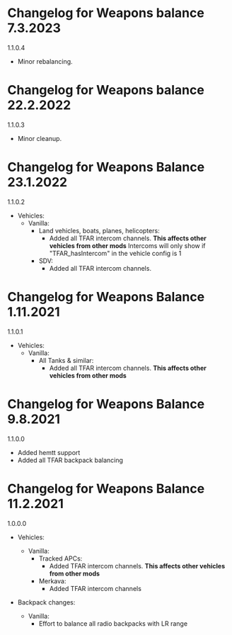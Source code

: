 # Changelog for Weapons balance 7.3.2023

1.1.0.4
- Minor rebalancing.

# Changelog for Weapons balance 22.2.2022

1.1.0.3
- Minor cleanup.

# Changelog for Weapons Balance 23.1.2022

1.1.0.2
- Vehicles:
    - Vanilla:
        - Land vehicles, boats, planes, helicopters:
            - Added all TFAR intercom channels. **This affects other vehicles from other mods**
            Intercoms will only show if "TFAR_hasIntercom" in the vehicle config is 1
        - SDV:
            - Added all TFAR intercom channels.

# Changelog for Weapons Balance 1.11.2021

1.1.0.1
- Vehicles:
    - Vanilla:
        - All Tanks & similar:
            - Added all TFAR intercom channels. **This affects other vehicles from other mods**

# Changelog for Weapons Balance 9.8.2021

1.1.0.0
- Added hemtt support
- Added all TFAR backpack balancing

# Changelog for Weapons Balance 11.2.2021

1.0.0.0
- Vehicles:
    - Vanilla:
        - Tracked APCs:
            - Added TFAR intercom channels. **This affects other vehicles from other mods**
        - Merkava:
            - Added TFAR intercom channels


- Backpack changes:
    - Vanilla:
        - Effort to balance all radio backpacks with LR range
